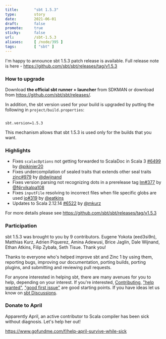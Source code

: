 ```yaml
---
title:       "sbt 1.5.3"
type:        story
date:        2021-06-01
draft:       false
promote:     true
sticky:      false
url:         /sbt-1.5.3
aliases:     [ /node/395 ]
tags:        [ "sbt" ]
---
```


  [6504]: https://github.com/sbt/sbt/pull/6504
  [6511]: https://github.com/sbt/sbt/pull/6511
  [6514]: https://github.com/sbt/sbt/pull/6514
  [6522]: https://github.com/sbt/sbt/pull/6522
  [6517]: https://github.com/sbt/sbt/pull/6517
  [6499]: https://github.com/sbt/sbt/pull/6499
  [6523]: https://github.com/sbt/sbt/pull/6523
  [5405]: https://github.com/sbt/sbt/issues/5405
  [io317]: https://github.com/sbt/io/pull/317
  [io319]: https://github.com/sbt/io/pull/319
  [lm377]: https://github.com/sbt/librarymanagement/pull/377
  [lm379]: https://github.com/sbt/librarymanagement/pull/379
  [zinc979]: https://github.com/sbt/zinc/pull/979
  [@eed3si9n]: https://github.com/eed3si9n
  [@Nirvikalpa108]: https://github.com/Nirvikalpa108
  [@adpi2]: https://github.com/adpi2
  [@bjaglin]: https://github.com/bjaglin
  [@mkurz]: https://github.com/mkurz
  [@pikinier20]: https://github.com/pikinier20
  [@eatkins]: https://github.com/eatkins
  [@dwijnand]: https://github.com/dwijnand
  [@SethTisue]: https://github.com/SethTisue

I'm happy to announce sbt 1.5.3 patch release is available. Full release note is here - https://github.com/sbt/sbt/releases/tag/v1.5.3

### How to upgrade

Download **the official sbt runner + launcher** from SDKMAN or download from <https://github.com/sbt/sbt/releases/>.

In addition, the sbt version used for your build is upgraded by putting the following in `project/build.properties`:

<code>
sbt.version=1.5.3
</code>

This mechanism allows that sbt 1.5.3 is used only for the builds that you want.

### Highlights

- Fixes `scalacOptions` not getting forwarded to ScalaDoc in Scala 3 [#6499][6499] by [@pikinier20][@pikinier20]
- Fixes undercompilation of sealed traits that extends other seal traits [zinc#979][zinc979] by [@dwijnand][@dwijnand]
- Fixes version parsing not recognizing dots in a prerelease tag [lm#377][lm377] by [@Nirvikalpa108][@Nirvikalpa108]
- Fixes `inputFile` resolving to incorrect files when file specific globs are used [io#319][io319] by [@eatkins][@eatkins]
- Updates to Scala 2.12.14 [#6522][6522] by [@mkurz][@mkurz]

For more details please see https://github.com/sbt/sbt/releases/tag/v1.5.3

### Participation

sbt 1.5.3 was brought to you by 9 contributors. Eugene Yokota (eed3si9n), Matthias Kurz, Adrien Piquerez, Amina Adewusi, Brice Jaglin, Dale Wijnand, Ethan Atkins, Filip Zybała, Seth Tisue. Thank you!

Thanks to everyone who's helped improve sbt and Zinc 1 by using them, reporting bugs, improving our documentation, porting builds, porting plugins, and submitting and reviewing pull requests.

For anyone interested in helping sbt, there are many avenues for you to help, depending on your interest. If you're interested, [Contributing](https://github.com/sbt/sbt/blob/develop/CONTRIBUTING.md), ["help wanted"](https://github.com/sbt/sbt/issues?q=is%3Aissue+is%3Aopen+label%3A%22help+wanted%22), ["good first issue"](https://github.com/sbt/sbt/issues?q=is%3Aissue+is%3Aopen+label%3A%22good+first+issue%22) are good starting points. If you have ideas let us know on [sbt Discussions](https://github.com/sbt/sbt/discussions).

### Donate to April

Apparently April, an active contributor to Scala compiler has been sick without diagnosis. Let's help her out!

https://www.gofundme.com/f/help-april-survive-while-sick
